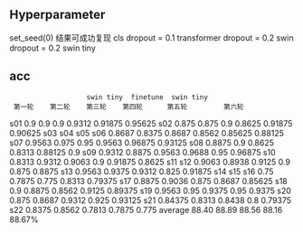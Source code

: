 ## Hyperparameter

set_seed(0)
结果可成功复现
cls dropout = 0.1
transformer dropout = 0.2
swin dropout = 0.2
swin tiny

## acc

                       swin tiny  finetune  swin tiny
     第一轮    第二轮    第三轮    第四轮      第五轮         第六轮
s01  0.9      0.9      0.9        0.9312     0.91875        0.95625
s02  0.875    0.875    0.9        0.8625     0.91875        0.90625
s03
s04
s05
s06  0.8687   0.8375   0.8687     0.8562     0.85625        0.88125
s07  0.9563   0.975    0.95       0.9563     0.96875        0.93125
s08  0.8875   0.9      0.8625     0.8313     0.88125        0.9
s09  0.9312   0.8875   0.9563     0.9688     0.95           0.96875
s10  0.8313   0.9312   0.9063     0.9        0.91875        0.8625
s11
s12  0.9063   0.8938   0.9125     0.9        0.875          0.8875
s13  0.9563   0.9375   0.9312     0.825      0.91875
s14
s15
s16  0.75     0.7875   0.775      0.8313     0.79375
s17  0.8875   0.9036   0.875      0.8687     0.85625
s18  0.9      0.8875   0.8562     0.9125     0.89375
s19  0.9563   0.95     0.9375     0.95       0.9375
s20  0.875    0.8687   0.9312     0.925      0.93125
s21  0.84375  0.8313   0.8438     0.8        0.79375
s22  0.8375   0.8562   0.7813     0.7875     0.775
average 88.40 88.89    88.56      88.16      88.67%

##
